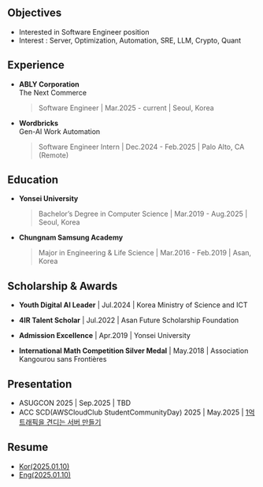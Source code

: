 ## Objectives
- Interested in Software Engineer position
- Interest : Server, Optimization, Automation, SRE, LLM, Crypto, Quant

## Experience
- **ABLY Corporation**  
  The Next Commerce
  > Software Engineer | Mar.2025 - current | Seoul, Korea

- **Wordbricks**  
  Gen-AI Work Automation
  > Software Engineer Intern | Dec.2024 - Feb.2025 | Palo Alto, CA (Remote)


## Education
- **Yonsei University**
  > Bachelor’s Degree in Computer Science | Mar.2019 - Aug.2025 | Seoul, Korea

- **Chungnam Samsung Academy**
  > Major in Engineering & Life Science | Mar.2016 - Feb.2019 | Asan, Korea


## Scholarship & Awards
- **Youth Digital AI Leader** | Jul.2024 | Korea Ministry of Science and ICT

- **4IR Talent Scholar** | Jul.2022 | Asan Future Scholarship Foundation
  
- **Admission Excellence** | Apr.2019 | Yonsei University
  
- **International Math Competition Silver Medal** | May.2018 | Association Kangourou sans Frontières  

## Presentation
- ASUGCON 2025 | Sep.2025 | TBD
- ACC SCD(AWSCloudClub StudentCommunityDay) 2025 | May.2025 | [1억 트래픽을 견디는 서버 만들기](https://youtu.be/Ey_IBhsmrhM)

## Resume
- [Kor(2025.01.10)](https://drive.google.com/file/d/1nof5piHRRwnarlXPMGRRcR3m491LH5t7/view?usp=sharing)
- [Eng(2025.01.10)](https://drive.google.com/file/d/1JPq6PKAF6hTro9OhJ6_mkNzjPBJKN12H/view?usp=sharing)
